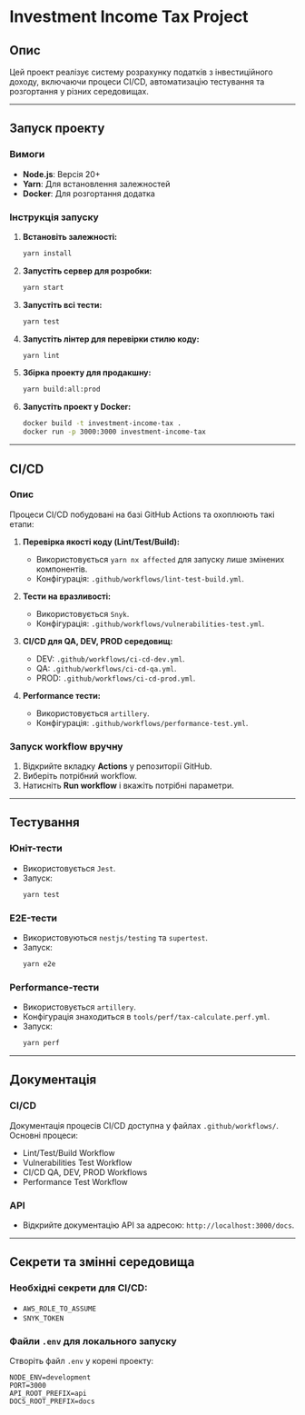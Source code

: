 
# Investment Income Tax Project

## Опис

Цей проект реалізує систему розрахунку податків з інвестиційного доходу, включаючи процеси CI/CD, автоматизацію тестування та розгортання у різних середовищах.

---

## Запуск проекту

### Вимоги

- **Node.js**: Версія 20+
- **Yarn**: Для встановлення залежностей
- **Docker**: Для розгортання додатка

### Інструкція запуску

1. **Встановіть залежності:**
   ```bash
   yarn install
   ```

2. **Запустіть сервер для розробки:**
   ```bash
   yarn start
   ```

3. **Запустіть всі тести:**
   ```bash
   yarn test
   ```

4. **Запустіть лінтер для перевірки стилю коду:**
   ```bash
   yarn lint
   ```

5. **Збірка проекту для продакшну:**
   ```bash
   yarn build:all:prod
   ```

6. **Запустіть проект у Docker:**
   ```bash
   docker build -t investment-income-tax .
   docker run -p 3000:3000 investment-income-tax
   ```

---

## CI/CD

### Опис

Процеси CI/CD побудовані на базі GitHub Actions та охоплюють такі етапи:

1. **Перевірка якості коду (Lint/Test/Build):**
    - Використовується `yarn nx affected` для запуску лише змінених компонентів.
    - Конфігурація: `.github/workflows/lint-test-build.yml`.

2. **Тести на вразливості:**
    - Використовується `Snyk`.
    - Конфігурація: `.github/workflows/vulnerabilities-test.yml`.

3. **CI/CD для QA, DEV, PROD середовищ:**
    - DEV: `.github/workflows/ci-cd-dev.yml`.
    - QA: `.github/workflows/ci-cd-qa.yml`.
    - PROD: `.github/workflows/ci-cd-prod.yml`.

4. **Performance тести:**
    - Використовується `artillery`.
    - Конфігурація: `.github/workflows/performance-test.yml`.

### Запуск workflow вручну

1. Відкрийте вкладку **Actions** у репозиторії GitHub.
2. Виберіть потрібний workflow.
3. Натисніть **Run workflow** і вкажіть потрібні параметри.

---

## Тестування

### Юніт-тести

- Використовується `Jest`.
- Запуск:
  ```bash
  yarn test
  ```

### E2E-тести

- Використовуються `nestjs/testing` та `supertest`.
- Запуск:
  ```bash
  yarn e2e
  ```

### Performance-тести

- Використовується `artillery`.
- Конфігурація знаходиться в `tools/perf/tax-calculate.perf.yml`.
- Запуск:
  ```bash
  yarn perf
  ```

---

## Документація

### CI/CD

Документація процесів CI/CD доступна у файлах `.github/workflows/`.  
Основні процеси:
- Lint/Test/Build Workflow
- Vulnerabilities Test Workflow
- CI/CD QA, DEV, PROD Workflows
- Performance Test Workflow

### API

- Відкрийте документацію API за адресою: `http://localhost:3000/docs`.

---

## Секрети та змінні середовища

### Необхідні секрети для CI/CD:

- `AWS_ROLE_TO_ASSUME`
- `SNYK_TOKEN`

### Файли `.env` для локального запуску

Створіть файл `.env` у корені проекту:
```env
NODE_ENV=development
PORT=3000
API_ROOT_PREFIX=api
DOCS_ROOT_PREFIX=docs
```